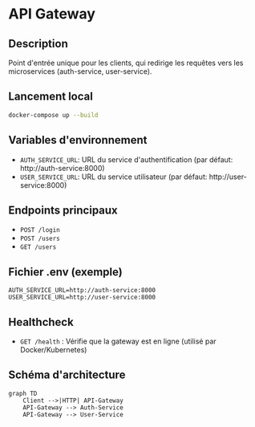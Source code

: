 # API Gateway

## Description
Point d'entrée unique pour les clients, qui redirige les requêtes vers les microservices (auth-service, user-service).

## Lancement local
```bash
docker-compose up --build
```

## Variables d'environnement
- `AUTH_SERVICE_URL`: URL du service d'authentification (par défaut: http://auth-service:8000)
- `USER_SERVICE_URL`: URL du service utilisateur (par défaut: http://user-service:8000)

## Endpoints principaux
- `POST /login`
- `POST /users`
- `GET /users`

## Fichier .env (exemple)
```
AUTH_SERVICE_URL=http://auth-service:8000
USER_SERVICE_URL=http://user-service:8000
```

## Healthcheck
- `GET /health` : Vérifie que la gateway est en ligne (utilisé par Docker/Kubernetes)

## Schéma d'architecture
```mermaid
graph TD
    Client -->|HTTP| API-Gateway
    API-Gateway --> Auth-Service
    API-Gateway --> User-Service
``` 